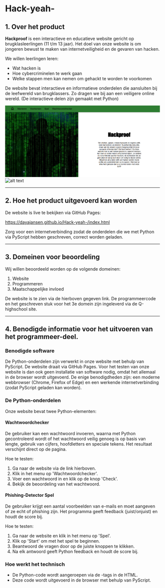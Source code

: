 # Hack-yeah-

## 1. Over het product

**Hackproof** is een interactieve en educatieve website gericht op brugklasleerlingen (11 t/m 13 jaar). Het doel van onze website is om jongeren bewust te maken van internetveiligheid en de gevaren van hacken.

We willen leerlingen leren:
- Wat hacken is 
- Hoe cybercriminelen te werk gaan
- Welke stappen men kan nemen om gehackt te worden te voorkomen

De website bevat interactieve en informatieve onderdelen die aansluiten bij de leefwereld van brugklassers. Zo dragen we bij aan een veiligere online wereld.
(De interactieve delen zijn gemaakt met Python)

![alt text](Foto's_README/Screenshot_homepage.png)
![alt text](Foto's_README/Screenshot_homepage2.png.png)

---

## 2. Hoe het product uitgevoerd kan worden

De website is live te bekijken via GitHub Pages:

https://dayajansen.github.io/Hack-yeah-/index.html   


Zorg voor een internetverbinding zodat de onderdelen die we met Python via PyScript hebben geschreven, correct worden geladen.

---

## 3. Domeinen voor beoordeling

Wij willen beoordeeld worden op de volgende domeinen:
1. Website
2. Programmeren
3. Maatschappelijke invloed

De website is te zien via de hierboven gegeven link. De programmeercode en het geschreven stuk voor het 3e domein zijn ingeleverd via de Q-highschool site.

---

## 4. Benodigde informatie voor het uitvoeren van het programmeer-deel.

### Benodigde software

De Python-onderdelen zijn verwerkt in onze website met behulp van PyScript. De website draait via GitHub Pages. Voor het testen van onze website is dan ook geen installatie van software nodig, omdat het allemaal in de browser wordt uitgevoerd.
De enige benodigdheden zijn: een moderne webbrowser (Chrome, Firefox of Edge) en een werkende internetverbinding (zodat PyScript geladen kan worden).

### De Python-onderdelen

Onze website bevat twee Python-elementen:

#### Wachtwoordchecker

De gebruiker kan een wachtwoord invoeren, waarna met Python gecontroleerd wordt of het wachtwoord veilig genoeg is op basis van lengte, gebruik van cijfers, hoofdletters en speciale tekens. Het resultaat verschijnt direct op de pagina.

Hoe te testen:
1. Ga naar de website via de link hierboven.
2. Klik in het menu op 'Wachtwoordchecker'.
3. Voer een wachtwoord in en klik op de knop 'Check'.
4. Bekijk de beoordeling van het wachtwoord.

#### Phishing-Detector Spel

De gebruiker krijgt een aantal voorbeelden van e-mails en moet aangeven of ze echt of phishing zijn. Het programma geeft feedback (juist/onjuist) en houdt de score bij.

Hoe te testen:
1. Ga naar de website en klik in het menu op 'Spel'.
2. Klik op 'Start' om met het spel te beginnen.
3. Beantwoord de vragen door op de juiste knoppen te klikken.
4. Na elk antwoord geeft Python feedback en houdt de score bij.

### Hoe werkt het technisch

- De Python-code wordt aangeroepen via de <py-script>-tags in de HTML.
- Deze code wordt uitgevoerd in de browser met behulp van PyScript.